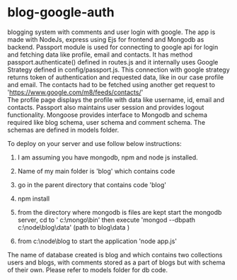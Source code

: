 # blog-google-auth
blogging system with comments and user login with google.
The app is made with NodeJs, express using Ejs for frontend and Mongodb as backend.
Passport module is used for connecting to google api for login and fetching data like profile, email and contacts. It has method passport.authenticate() defined in routes.js and it internally uses Google Strategy defined in config/passport.js. This connection with google strategy returns token of authentication and requested data, like in our case profile and email. The contacts had to be fetched using another get request to 'https://www.google.com/m8/feeds/contacts/'  
The profile page displays the profile with data like username, id, email and contacts. 
Passport also maintains user session and provides logout functionality. Mongoose provides interface to Mongodb and schema required like blog schema, user schema and comment schema. The schemas are defined in models folder.   

To deploy on your server and use follow below instructions:
1. I am assuming you have mongodb, npm and node js installed.

2. Name of my main folder is 'blog' which contains code

3. go in the parent directory that contains code 'blog'

4. npm install
5. from the directory where mongodb is files are kept start
    the mongodb server, cd to ' c:\mongo\bin' then execute
    'mongod --dbpath c:\node\blog\data'   (path to blog\data )

6. from c:\node\blog to start the application
     'node app.js'


The name of database created is blog and which contains two collections
users and blogs, with comments stored as a part of blogs but with schema
of their own. Please refer to models folder for db code.



